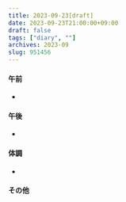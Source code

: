 ```yaml
---
title: 2023-09-23[draft]
date: 2023-09-23T21:00:00+09:00
draft: false
tags: ["diary", ""]
archives: 2023-09
slug: 951456
---
```

#### 午前
- 
#### 午後
- 
#### 体調
- 
#### その他